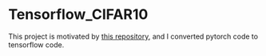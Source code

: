 # Tensorflow_CIFAR10

This project is motivated by [this repository](https://github.com/kuangliu/pytorch-cifar), and I converted pytorch code to tensorflow code.

